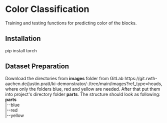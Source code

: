 <h1>Color Classification</h1>
Training and testing functions for predicting color of the blocks.

<h2>Installation</h2>
pip install torch

<h2>Dataset Preparation</h2>
Download the directories from <b>images</b> folder from GitLab https://git.rwth-aachen.de/justin.pratt/ki-demonstrator/-/tree/main/images?ref_type=heads,
where only the folders blue, red and yellow are needed. After that put them into project's directory folder <b>parts</b>.
The structure should look as following:<br>   
<b>parts</b><br> 
|--blue<br> 
|--red<br> 
|--yellow<br> 

